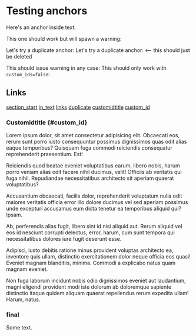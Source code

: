 # Testing anchors

<span id="section_start"></span>

Here's an anchor inside <span id="in_text"></span> text.

This one should work but will spawn a warning: <span id="links"></span>

Let's try a duplicate anchor: <span id="duplicate"></span>
Let's try a duplicate anchor:  <-- this should just be deleted

This should issue warning in any case: <span id="customidtitle"></span>
This should only work with `custom_ids=false`: <span id="custom_id"></span>

## Links

[section_start](#section_start)
[in_text](#in_text)
[links](#links)
[duplicate](#duplicate)
[customidtitle](#customidtitle)
[custom_id](#custom_id)

### Customidtitle   {#custom_id} 

Lorem ipsum dolor, sit amet consectetur adipisicing elit. Obcaecati eos, rerum sunt porro iusto consequuntur possimus dignissimos quas odit alias eaque temporibus? Quisquam fuga commodi reiciendis consequatur reprehenderit praesentium. Est!

Reiciendis quod beatae eveniet voluptatibus earum, libero nobis, harum porro veniam alias odit facere nihil ducimus, velit! Officiis ab veritatis qui fuga nihil. Repudiandae necessitatibus architecto sit aperiam quaerat voluptatibus?

Accusantium obcaecati, facilis dolor, reprehenderit voluptatum nulla odit maiores veritatis officia error illo dolore ducimus vel sed aperiam possimus unde excepturi accusamus eum dicta tenetur ea temporibus aliquid qui? Ipsam.

Ab, perferendis alias fugit, libero sint id nisi aliquid aut. Rerum aliquid vel eos id nesciunt corrupti delectus, error, harum, cum sunt tempora qui necessitatibus dolores iure fugit deserunt esse.

Adipisci, iusto debitis ratione minus provident voluptas architecto ea, inventore quis ullam, distinctio exercitationem dolor neque officia eos quasi! Eveniet magnam blanditiis, minima. Commodi a explicabo natus quam magnam eveniet.

Non fuga laborum incidunt nobis odio dignissimos eveniet aut laudantium, magni eligendi provident modi iste dolorum ab doloremque sapiente distinctio itaque quidem aliquam quaerat repellendus rerum expedita ullam! Harum, natus.

### final

Some text.
